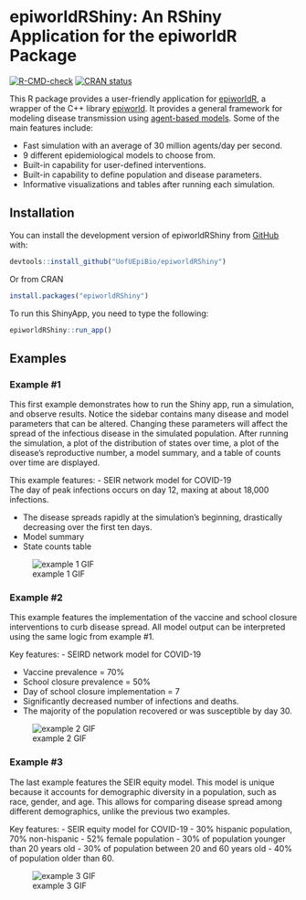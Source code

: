 epiworldRShiny: An RShiny Application for the epiworldR Package
================

<!-- badges: start -->

[![R-CMD-check](https://github.com/UofUEpiBio/epiworldRShiny/actions/workflows/r.yml/badge.svg)](https://github.com/UofUEpiBio/epiworldRShiny/actions/workflows/r.yml)
[![CRAN
status](https://www.r-pkg.org/badges/version/epiworldRShiny)](https://CRAN.R-project.org/package=epiworldRShiny)
<!-- badges: end -->

This R package provides a user-friendly application for
<a href="https://github.com/UofUEpiBio/epiworldR"
target="_blank">epiworldR</a>, a wrapper of the C++ library
<a href="https://github.com/UofUEpiBio/epiworld"
target="_blank">epiworld</a>. It provides a general framework for
modeling disease transmission using <a
href="https://en.wikipedia.org/w/index.php?title=Agent-based_model&amp;oldid=1153634802"
target="_blank">agent-based models</a>. Some of the main features
include:

- Fast simulation with an average of 30 million agents/day per second.
- 9 different epidemiological models to choose from.
- Built-in capability for user-defined interventions.
- Built-in capability to define population and disease parameters.
- Informative visualizations and tables after running each simulation.

## Installation

You can install the development version of epiworldRShiny from
[GitHub](https://github.com/) with:

``` r
devtools::install_github("UofUEpiBio/epiworldRShiny")
```

Or from CRAN

``` r
install.packages("epiworldRShiny")
```

To run this ShinyApp, you need to type the following:

``` r
epiworldRShiny::run_app()
```

## Examples

### Example \#1

This first example demonstrates how to run the Shiny app, run a
simulation, and observe results. Notice the sidebar contains many
disease and model parameters that can be altered. Changing these
parameters will affect the spread of the infectious disease in the
simulated population. After running the simulation, a plot of the
distribution of states over time, a plot of the disease’s reproductive
number, a model summary, and a table of counts over time are displayed.

This example features: - SEIR network model for COVID-19  
The day of peak infections occurs on day 12, maxing at about 18,000
infections.  
- The disease spreads rapidly at the simulation’s beginning, drastically
decreasing over the first ten days.  
- Model summary  
- State counts table

<figure>
<img
src="https://github.com/UofUEpiBio/epiworldRShiny/assets/105825983/f4e7d313-e3b6-4ebb-9c0a-ca4d53ef9cea"
alt="example 1 GIF" />
<figcaption aria-hidden="true">example 1 GIF</figcaption>
</figure>

### Example \#2

This example features the implementation of the vaccine and school
closure interventions to curb disease spread. All model output can be
interpreted using the same logic from example \#1.

Key features: - SEIRD network model for COVID-19  
- Vaccine prevalence = 70%  
- School closure prevalence = 50%  
- Day of school closure implementation = 7  
- Significantly decreased number of infections and deaths.  
- The majority of the population recovered or was susceptible by day 30.

<figure>
<img
src="https://github.com/UofUEpiBio/epiworldRShiny/assets/105825983/d5405162-f7fe-4a42-8a4c-e9a2ac31be73"
alt="example 2 GIF" />
<figcaption aria-hidden="true">example 2 GIF</figcaption>
</figure>

### Example \#3

The last example features the SEIR equity model. This model is unique
because it accounts for demographic diversity in a population, such as
race, gender, and age. This allows for comparing disease spread among
different demographics, unlike the previous two examples.

Key features: - SEIR equity model for COVID-19 - 30% hispanic
population, 70% non-hispanic - 52% female population - 30% of population
younger than 20 years old - 30% of population between 20 and 60 years
old - 40% of population older than 60.

<figure>
<img
src="https://github.com/UofUEpiBio/epiworldRShiny/assets/105825983/20aeb62d-cb42-4882-8577-a3406f167bca"
alt="example 3 GIF" />
<figcaption aria-hidden="true">example 3 GIF</figcaption>
</figure>

